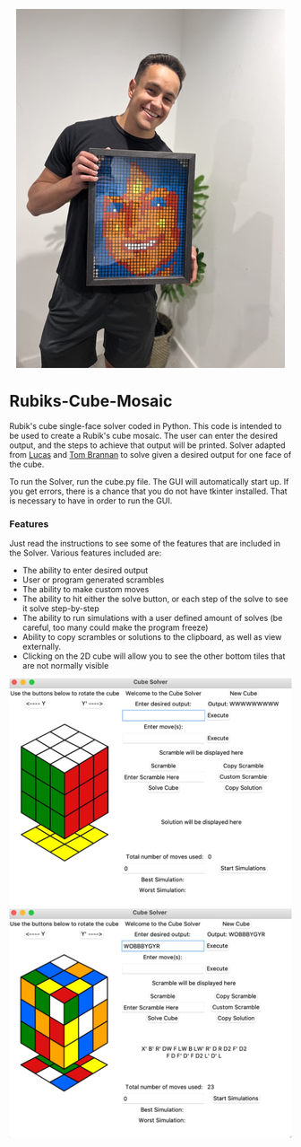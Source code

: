 <p align="center">
	<img src="https://github.com/mkshahid/rubiks-mosaic/blob/b774f60158a7c832217a6dde10a83ee6064a824c/screenshots/FinalMosaicMedium.jpeg" alt ="Photo With Final Mosaic"/>
</p>

# Rubiks-Cube-Mosaic
Rubik's cube single-face solver coded in Python. This code is intended to be used to create a Rubik's cube mosaic. The user can enter the desired output, and the steps to achieve that output will be printed.
Solver adapted from <a href="https://github.com/CubeLuke">Lucas</a> and <a href="https://github.com/TomBrannan">Tom Brannan</a> to solve given a desired output for one face of the cube.

To run the Solver, run the cube.py file. The GUI will automatically start up. If you get errors, there is a chance that you do not have tkinter installed. That is necessary to have in order to run the GUI.

### Features
Just read the instructions to see some of the features that are included in the Solver.
Various features included are:  
* The ability to enter desired output
* User or program generated scrambles  
* The ability to make custom moves  
* The ability to hit either the solve button, or each step of the solve to see it solve step-by-step  
* The ability to run simulations with a user defined amount of solves (be careful, too many could make the program freeze)  
* Ability to copy scrambles or solutions to the clipboard, as well as view externally.  
* Clicking on the 2D cube will allow you to see the other bottom tiles that are not normally visible  

<p align="center">
	<img src="https://github.com/mkshahid/rubiks-mosaic/blob/550a73f4fc1b1d2c1742bee62f03d1f09d76672d/screenshots/Unsolved-Cube.jpeg" alt ="Unsolved Cube Screenshot"/>
	<img src="https://github.com/mkshahid/rubiks-mosaic/blob/550a73f4fc1b1d2c1742bee62f03d1f09d76672d/screenshots/Solved-Cube.jpeg" alt ="Solved Cube Screenshot"/>
</p>
